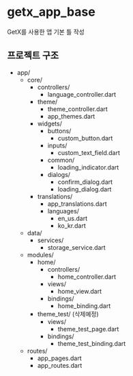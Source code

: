 # getx_app_base

GetX를 사용한 앱 기본 틀 작성

## 프로젝트 구조

- app/
  - core/
    - controllers/
      - language_controller.dart
    - theme/
      - theme_controller.dart
      - app_themes.dart
    - widgets/
      - buttons/
        - custom_button.dart
      - inputs/
        - custom_text_field.dart
      - common/
        - loading_indicator.dart
      - dialogs/
        - confirm_dialog.dart
        - loading_dialog.dart
    - translations/
      - app_translations.dart
      - languages/
        - en_us.dart
        - ko_kr.dart
  - data/
    - services/
      - storage_service.dart
  - modules/
    - home/
      - controllers/
        - home_controller.dart
      - views/
        - home_view.dart
      - bindings/
        - home_binding.dart
    - theme_test/ (삭제예정)
      - views/
        - theme_test_page.dart
      - bindings/
        - theme_test_binding.dart
  - routes/
    - app_pages.dart
    - app_routes.dart
